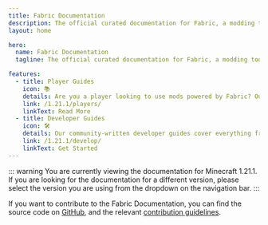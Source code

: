 ```yaml
---
title: Fabric Documentation
description: The official curated documentation for Fabric, a modding toolchain for Minecraft.
layout: home

hero:
  name: Fabric Documentation
  tagline: The official curated documentation for Fabric, a modding toolchain for Minecraft.

features:
  - title: Player Guides
    icon: 📚
    details: Are you a player looking to use mods powered by Fabric? Our player guides have you covered. These guides will help you in downloading, installing, and troubleshooting Fabric mods.
    link: /1.21.1/players/
    linkText: Read More
  - title: Developer Guides
    icon: 🛠️
    details: Our community-written developer guides cover everything from setting up your development environment to advanced topics like rendering and networking.
    link: /1.21.1/develop/
    linkText: Get Started
---
```


::: warning
You are currently viewing the documentation for Minecraft 1.21.1. If you are looking for the documentation for a different version, please select the version you are using from the dropdown on the navigation bar.
:::

If you want to contribute to the Fabric Documentation, you can find the source code on [GitHub](https://github.com/FabricMC/fabric-docs), and the relevant [contribution guidelines](./contributing).
